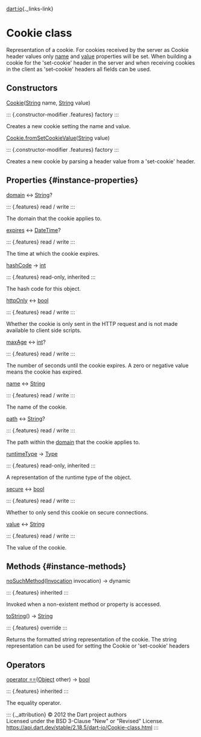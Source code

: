 [dart:io](../dart-io/dart-io-library){._links-link}

Cookie class
============

Representation of a cookie. For cookies received by the server as Cookie
header values only [name](cookie/name) and [value](cookie/value)
properties will be set. When building a cookie for the \'set-cookie\'
header in the server and when receiving cookies in the client as
\'set-cookie\' headers all fields can be used.

Constructors
------------

[Cookie](cookie/cookie)([String](../dart-core/string-class) name,
[String](../dart-core/string-class) value)

::: {.constructor-modifier .features}
factory
:::

Creates a new cookie setting the name and value.

[Cookie.fromSetCookieValue](cookie/cookie.fromsetcookievalue)([String](../dart-core/string-class)
value)

::: {.constructor-modifier .features}
factory
:::

Creates a new cookie by parsing a header value from a \'set-cookie\'
header.

Properties {#instance-properties}
----------

[domain](cookie/domain) ↔ [String](../dart-core/string-class)?

::: {.features}
read / write
:::

The domain that the cookie applies to.

[expires](cookie/expires) ↔ [DateTime](../dart-core/datetime-class)?

::: {.features}
read / write
:::

The time at which the cookie expires.

[hashCode](../dart-core/object/hashcode) → [int](../dart-core/int-class)

::: {.features}
read-only, inherited
:::

The hash code for this object.

[httpOnly](cookie/httponly) ↔ [bool](../dart-core/bool-class)

::: {.features}
read / write
:::

Whether the cookie is only sent in the HTTP request and is not made
available to client side scripts.

[maxAge](cookie/maxage) ↔ [int](../dart-core/int-class)?

::: {.features}
read / write
:::

The number of seconds until the cookie expires. A zero or negative value
means the cookie has expired.

[name](cookie/name) ↔ [String](../dart-core/string-class)

::: {.features}
read / write
:::

The name of the cookie.

[path](cookie/path) ↔ [String](../dart-core/string-class)?

::: {.features}
read / write
:::

The path within the [domain](cookie/domain) that the cookie applies to.

[runtimeType](../dart-core/object/runtimetype) →
[Type](../dart-core/type-class)

::: {.features}
read-only, inherited
:::

A representation of the runtime type of the object.

[secure](cookie/secure) ↔ [bool](../dart-core/bool-class)

::: {.features}
read / write
:::

Whether to only send this cookie on secure connections.

[value](cookie/value) ↔ [String](../dart-core/string-class)

::: {.features}
read / write
:::

The value of the cookie.

Methods {#instance-methods}
-------

[noSuchMethod](../dart-core/object/nosuchmethod)([Invocation](../dart-core/invocation-class)
invocation) → dynamic

::: {.features}
inherited
:::

Invoked when a non-existent method or property is accessed.

[toString](cookie/tostring)() → [String](../dart-core/string-class)

::: {.features}
override
:::

Returns the formatted string representation of the cookie. The string
representation can be used for setting the Cookie or \'set-cookie\'
headers

Operators
---------

[operator
==](../dart-core/object/operator_equals)([Object](../dart-core/object-class)
other) → [bool](../dart-core/bool-class)

::: {.features}
inherited
:::

The equality operator.

::: {._attribution}
© 2012 the Dart project authors\
Licensed under the BSD 3-Clause \"New\" or \"Revised\" License.\
<https://api.dart.dev/stable/2.18.5/dart-io/Cookie-class.html>
:::
